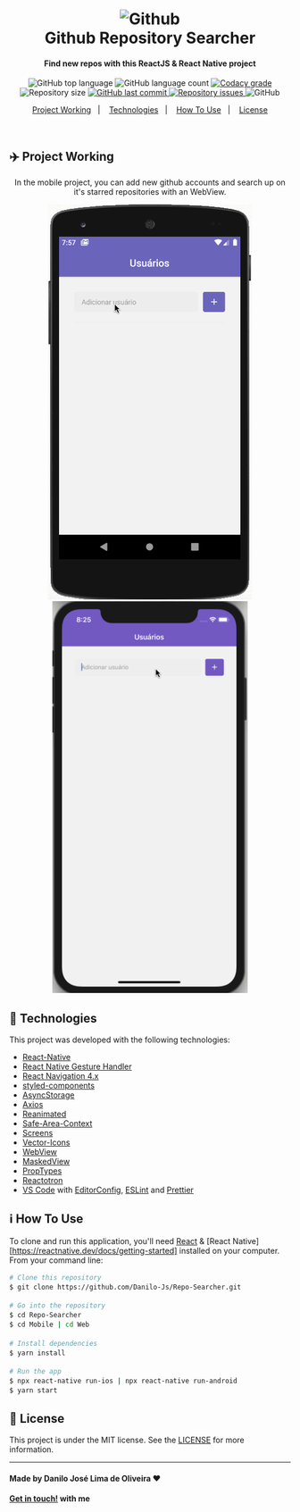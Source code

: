 <h1 align="center">
    <img alt="Github" src="https://github.githubassets.com/images/modules/open_graph/github-octocat.png" width="380" height="180"/>
    <br>
    Github Repository Searcher
</h1>

<h4 align="center">
  Find new repos with this ReactJS & React Native project
</h4>

<p align="center">
  <img alt="GitHub top language" src="https://img.shields.io/github/languages/top/Danilo-Js/Repo-Searcher">

  <img alt="GitHub language count" src="https://img.shields.io/github/languages/count/Danilo-Js/Repo-Searcher">

  <a href="https://www.codacy.com?utm_source=github.com&amp;utm_medium=referral&amp;utm_content=Danilo-Js/Repo-Searcher&amp;utm_campaign=Badge_Grade">
    <img alt="Codacy grade" src="https://img.shields.io/codacy/grade/e481e8adf78748609c3a06d7c54dd65d">
  </a>
  
  <img alt="Repository size" src="https://img.shields.io/github/repo-size/Danilo-Js/Repo-Searcher">
  
  <a href="https://img.shields.io/github/repo-size/Danilo-Js/Repo-Searcher/commits/master">
    <img alt="GitHub last commit" src="https://img.shields.io/github/repo-size/Danilo-Js/Repo-Searcher">
  </a>

  <a href="https://img.shields.io/github/issues/Danilo-Js/Repo-Searcher/issues">
    <img alt="Repository issues" src="https://img.shields.io/github/issues/Danilo-Js/Repo-Searcher">
  </a>

  <img alt="GitHub" src="https://img.shields.io/github/license/Danilo-Js/Repo-Searcher">
</p>

<p align="center" direction="row">
  <a href="#airplane-project-working">Project Working</a>&nbsp;&nbsp;&nbsp;|&nbsp;&nbsp;&nbsp;
  <a href="#rocket-technologies">Technologies</a>&nbsp;&nbsp;&nbsp;|&nbsp;&nbsp;&nbsp;
  <a href="#information_source-how-to-use">How To Use</a>&nbsp;&nbsp;&nbsp;|&nbsp;&nbsp;&nbsp;
  <a href="#memo-license">License</a>
</p>

</br>

## :airplane: Project Working

<p align="center">In the mobile project, you can add new github accounts and search up on it's starred repositories with an WebView.</p>
<p align="center">
  <img alt="Android" src="https://github.com/Danilo-Js/Repo-Searcher/blob/master/READMEGifs/Nexus%205%20API%2028.gif">
  <img alt="iOS" width="350" src="https://github.com/Danilo-Js/Repo-Searcher/blob/master/READMEGifs/iPhone%2011%20(13.6).gif">
</p>

## :rocket: Technologies

This project was developed with the following technologies:

-  [React-Native](https://facebook.github.io/react-native/)
-  [React Native Gesture Handler](https://kmagiera.github.io/react-native-gesture-handler/)
-  [React Navigation 4.x](https://reactnavigation.org/docs/4.x/getting-started/)
-  [styled-components](https://www.styled-components.com/)
-  [AsyncStorage](https://github.com/react-native-community/async-storage)
-  [Axios](https://www.npmjs.com/package/react-native-axios)
-  [Reanimated](https://github.com/software-mansion/react-native-reanimated)
-  [Safe-Area-Context](https://github.com/th3rdwave/react-native-safe-area-context)
-  [Screens](https://github.com/software-mansion/react-native-screens)
-  [Vector-Icons](https://github.com/oblador/react-native-vector-icons)
-  [WebView](https://github.com/react-native-community/react-native-webview)
-  [MaskedView](https://github.com/react-native-community/react-native-masked-view)
-  [PropTypes](https://github.com/facebook/prop-types)
-  [Reactotron](https://github.com/infinitered/reactotron)
-  [VS Code][vc] with [EditorConfig][vceditconfig], [ESLint][vceslint] and [Prettier][vcprettier]

## :information_source: How To Use

To clone and run this application, you'll need [React](https://reactjs.org/docs/getting-started.html) & [React Native][https://reactnative.dev/docs/getting-started] installed on your computer. From your command line:

```bash
# Clone this repository
$ git clone https://github.com/Danilo-Js/Repo-Searcher.git

# Go into the repository
$ cd Repo-Searcher
$ cd Mobile | cd Web

# Install dependencies
$ yarn install

# Run the app
$ npx react-native run-ios | npx react-native run-android
$ yarn start
```

## :memo: License
This project is under the MIT license. See the [LICENSE](https://github.com/Danilo-Js/Repo-Searcher/blob/master/LICENSE) for more information.

---

#### Made by Danilo José Lima de Oliveira ♥ 
#### [Get in touch!](https://www.linkedin.com/in/danilo-js/) with me 

[vc]: https://code.visualstudio.com/
[vceditconfig]: https://marketplace.visualstudio.com/items?itemName=EditorConfig.EditorConfig
[vceslint]: https://marketplace.visualstudio.com/items?itemName=dbaeumer.vscode-eslint
[vcprettier]: https://marketplace.visualstudio.com/items?itemName=esbenp.prettier-vscode
